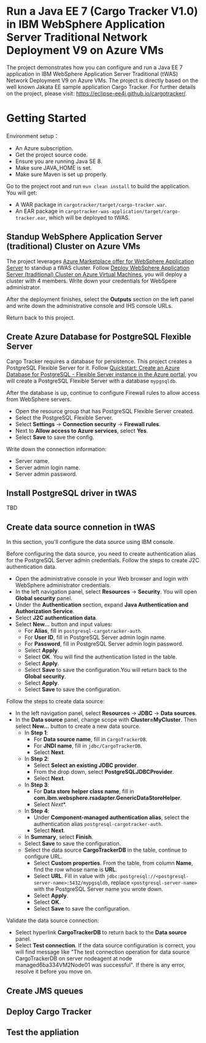 # Run a Java EE 7 (Cargo Tracker V1.0) in IBM WebSphere Application Server Traditional Network Deployment V9 on Azure VMs

The project demonstrates how you can configure and run a Java EE 7 application in IBM WebSphere Application Server Traditional (tWAS) Network Deployment V9 on Azure VMs. The project is directly based on the well known Jakata EE sample application Cargo Tracker. For further details on the project, please visit: https://eclipse-ee4j.github.io/cargotracker/.

# Getting Started

Environment setup：

* An Azure subscription.
* Get the project source code.
* Ensure you are running Java SE 8.
* Make sure JAVA_HOME is set.
* Make sure Maven is set up properly.

Go to the project root and run `mvn clean install` to build the application. You will get:

* A WAR package in `cargotracker/target/cargo-tracker.war`.
* An EAR package in `cargotracker-was-application/target/cargo-tracker.ear`, which will be deployed to tWAS.

## Standup WebSphere Application Server (traditional) Cluster on Azure VMs

The project leverages [Azure Marketplace offer for WebSphere Application Server](https://aka.ms/websphere-on-azure-portal) to standup a tWAS cluster. Follow [Deploy WebSphere Application Server (traditional) Cluster on Azure Virtual Machines](https://learn.microsoft.com/azure/developer/java/ee/traditional-websphere-application-server-virtual-machines?tabs=basic), you will deploy a cluster with 4 members. Write down your credentials for WebSpere administrator.

After the deployment finishes, select the **Outputs** section on the left panel and write down the administrative console and IHS console URLs.

Return back to this project.

## Create Azure Database for PostgreSQL Flexible Server

Cargo Tracker requires a database for persistence. This project creates a PostgreSQL Flexible Server for it. Follow [Quickstart: Create an Azure Database for PostgreSQL - Flexible Server instance in the Azure portal](https://learn.microsoft.com/azure/postgresql/flexible-server/quickstart-create-server-portal), you will create a PostgreSQL Flexible Server with a database `mypgsqldb`.

After the database is up, continue to configure Firewall rules to allow access from WebSphere servers.

* Open the resource group that has PostgreSQL Flexible Server created.
* Select the PostgreSQL Flexible Server.
* Select **Settings** -> **Connection security** -> **Firewall rules**.
* Next to **Allow access to Azure services**, select **Yes**.
* Select **Save** to save the config.

Write down the connection information:

* Server name.
* Server admin login name.
* Server admin password.

## Install PostgreSQL driver in tWAS

TBD

## Create data source connetion in tWAS

In this section, you'll configure the data source using IBM console. 

Before configuring the data source, you need to create authentication alias for the PostgreSQL Server admin credentials. Follow the steps to create J2C authentication data.

* Open the administrative console in your Web browser and login with WebSphere administrator credentials.
* In the left navigation panel, select **Resources** -> **Security**. You will open **Global security** panel.
* Under the **Authentication** section, expand **Java Authentication and Authorization Service**.
* Select **J2C authentication data**.
* Select **New...** button and input values:
  * For **Alias**, fill in `postgresql-cargotracker-auth`. 
  * For **User ID**, fill in PostgreSQL Server admin login name. 
  * For **Password**, fill in PostgreSQL Server admin login password.
  * Select **Apply**.
  * Select **OK**. You will find the authentication listed in the table.
  * Select **Apply**.
  * Select **Save** to save the configuration.You will return back to the **Global security**.
  * Select **Apply**.
  * Select **Save** to save the configuration.

Follow the steps to create data source:

* In the left navigation panel, select **Resources** -> **JDBC** -> **Data sources**.
* In the **Data source** panel, change scope with **Cluster=MyCluster**. Then select **New...** button to create a new data source.
  * In **Step 1**:
    * For **Data source name**, fill in `CargoTrackerDB`. 
    * For **JNDI name**, fill in `jdbc/CargoTrackerDB`.
    * Select **Next**.
  * In **Step 2**:
    * Select **Select an existing JDBC provider**.
    * From the drop down, select **PostgreSQLJDBCProvider**.
    * Select **Next**.
  * In **Step 3**:
    * For **Data store helper class name**, fill in **com.ibm.websphere.rsadapter.GenericDataStoreHelper**.
    * Select *Next**.
  * In **Step 4**:
    * Under **Component-managed authentication alias**, select the authentication alias `postgresql-cargotracker-auth`.
    * Select **Next**.
  * In **Summary**, select **Finish**.
  * Select **Save** to save the configuration.
  * Select the data source **CargoTrackerDB** in the table, continue to configure URL.
    * Select **Custom properties**. From the table, from column **Name**, find the row whose name is **URL**.
    * Select **URL**. Fill in value with `jdbc:postgresql://<postgresql-server-name>:5432/mypgsqldb`, replace `<postgresql-server-name>` with the PostgreSQL Server name you wrote down. 
    * Select **Apply**. 
    * Select **OK**.
    * Select **Save** to save the configuration.

Validate the data source connection:

  * Select hyperlink **CargoTrackerDB** to return back to the **Data source** panel.
  * Select **Test connection**. If the data source configuration is correct, you will find message like "The test connection operation for data source CargoTrackerDB on server nodeagent at node managed6ba334VM2Node01 was successful". If there is any error, resolve it before you move on.

## Create JMS queues

## Deploy Cargo Tracker

## Test the appliation
